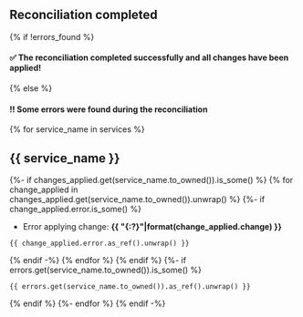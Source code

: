 ## Reconciliation completed
{% if !errors_found %}
#### ✅ The reconciliation completed successfully and all changes have been applied!
{% else %}
#### ‼️ Some errors were found during the reconciliation
{% for service_name in services %}
## {{ service_name }}
{%- if changes_applied.get(service_name.to_owned()).is_some() %}
{% for change_applied in changes_applied.get(service_name.to_owned()).unwrap() %}
{%- if change_applied.error.is_some() %}
- Error applying change: **{{ "{:?}"|format(change_applied.change) }}**
```
{{ change_applied.error.as_ref().unwrap() }}
```
{% endif -%}
{% endfor %}
{% endif %}
{%- if errors.get(service_name.to_owned()).is_some() %}
```
{{ errors.get(service_name.to_owned()).as_ref().unwrap() }}
```
{% endif %}
{%- endfor %}
{% endif -%}
